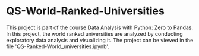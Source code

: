 # QS-World-Ranked-Universities

This project is part of the course Data Analysis with Python: Zero to Pandas. In this project, the world ranked universities are analyzed by conducting exploratory data analysis and visualizing it. The project can be viewed in the file 'QS-Ranked-World_universities.ipynb'.
